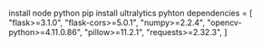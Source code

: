 install node python 
pip install ultralytics
pyhton dependencies = [
    "flask>=3.1.0",
    "flask-cors>=5.0.1",
    "numpy>=2.2.4",
    "opencv-python>=4.11.0.86",
    "pillow>=11.2.1",
    "requests>=2.32.3",
]
